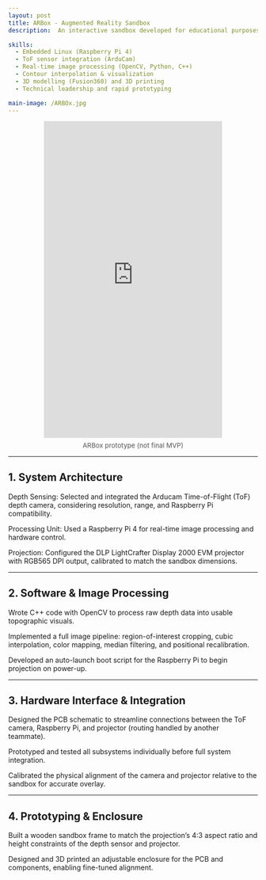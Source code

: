 ```yaml
---
layout: post
title: ARBox - Augmented Reality Sandbox
description:  An interactive sandbox developed for educational purposes, ARBox transforms real-world sand elevations into dynamic topographic maps using a time-of-flight depth camera and real-time projection. Designed as part of an academic engineering course, the project required practical integration of hardware and software. I contributed to system interfacing, sensor selection, and real-time image processing. I served as the technical lead, overseeing nearly all technical aspects of the system design.

skills: 
  - Embedded Linux (Raspberry Pi 4)
  - ToF sensor integration (ArduCam)
  - Real-time image processing (OpenCV, Python, C++)
  - Contour interpolation & visualization
  - 3D modelling (Fusion360) and 3D printing
  - Technical leadership and rapid prototyping

main-image: /ARBOx.jpg
---
```


<div style="width: 100%; max-width: 360px; margin: auto; text-align: center;">
  <div style="position: relative; padding-bottom: 177.78%; height: 0; overflow: hidden;">
    <iframe 
      src="https://www.youtube.com/embed/47oBgbT1ehI" 
      style="position: absolute; top: 0; left: 0; width: 100%; height: 100%;" 
      frameborder="0" 
      allowfullscreen>
    </iframe>
  </div>
  <p style="margin-top: 0.5em; font-size: 0.95em; color: #555;">ARBox prototype (not final MVP)</p>
</div>

---

## 1. System Architecture
Depth Sensing: Selected and integrated the Arducam Time-of-Flight (ToF) depth camera, considering resolution, range, and Raspberry Pi compatibility.

Processing Unit: Used a Raspberry Pi 4 for real-time image processing and hardware control.

Projection: Configured the DLP LightCrafter Display 2000 EVM projector with RGB565 DPI output, calibrated to match the sandbox dimensions.

---

## 2. Software & Image Processing

Wrote C++ code with OpenCV to process raw depth data into usable topographic visuals.

Implemented a full image pipeline: region-of-interest cropping, cubic interpolation, color mapping, median filtering, and positional recalibration.

Developed an auto-launch boot script for the Raspberry Pi to begin projection on power-up.

---

## 3. Hardware Interface & Integration

Designed the PCB schematic to streamline connections between the ToF camera, Raspberry Pi, and projector (routing handled by another teammate).

Prototyped and tested all subsystems individually before full system integration.

Calibrated the physical alignment of the camera and projector relative to the sandbox for accurate overlay.

---

## 4. Prototyping & Enclosure

Built a wooden sandbox frame to match the projection’s 4:3 aspect ratio and height constraints of the depth sensor and projector.

Designed and 3D printed an adjustable enclosure for the PCB and components, enabling fine-tuned alignment.
